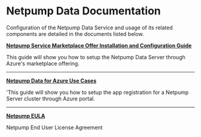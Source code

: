 # Netpump Data Documentation

Configuration of the Netpump Data Service and usage of its related components are detailed in the documents listed below.

**[Netpump Service Marketplace Offer Installation and Configuration Guide](Netpump-Data-for-Azure-Installation-Instructions.pdf)**

This guide will show you how to setup the Netpump Data Server through Azure's marketplace offering.

***

**[Netpump Data for Azure Use Cases](Netpump-Data-for-Azure-Use-Cases.pdf)**

'This guide will show you how to setup the app registration for a Netpump Server cluster through Azure portal.

***

**[Netpump EULA](Netpump-EULA.pdf)**

Netpump End User License Agreement

